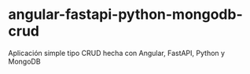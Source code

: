# angular-fastapi-python-mongodb-crud
Aplicación simple tipo CRUD hecha con Angular, FastAPI, Python y MongoDB
